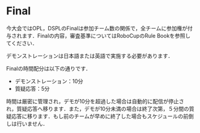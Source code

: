 # Final

今大会ではOPL，DSPLのFinalは参加チーム数の関係で，全チームに参加権が付与されます．Finalの内容，審査基準についてはRoboCupのRule Bookを参照してください．

デモンストレーションは日本語または英語で実施する必要があります．

Finalの時間配分は以下の通りです．

- デモンストレーション：10分
- 質疑応答：5分

時間は厳密に管理され，デモが10分を超過した場合は自動的に配信が停止され，質疑応答へ移ります．また，デモが10分未満の場合は終了次第，５分間の質疑応答に移ります．もし前のチームが早めに終了した場合もスケジュールの前倒しは行いません．